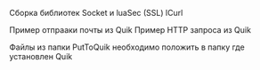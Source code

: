 Сборка библиотек Socket и luaSec (SSL) lCurl

Пример отпрааки почты из Quik
Пример HTTP запроса из Quik

Файлы из папки PutToQuik необходимо положить в папку где установлен Quik
